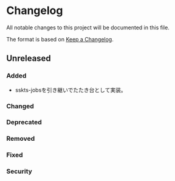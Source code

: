 # Changelog

All notable changes to this project will be documented in this file.

The format is based on [Keep a Changelog](http://keepachangelog.com/).

## Unreleased

### Added

- sskts-jobsを引き継いでたたき台として実装。

### Changed

### Deprecated

### Removed

### Fixed

### Security
